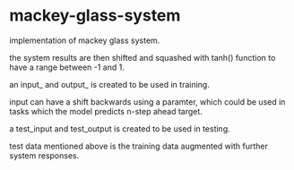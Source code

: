 # mackey-glass-system
implementation of mackey glass system. 


the system results are then shifted and squashed with tanh() function to have a range between -1 and 1.


an input_ and output_ is created to be used in training. 


input can have a shift backwards using a paramter, which could be used in tasks which the model predicts n-step ahead target.


a test_input and test_output is created to be used in testing. 

test data mentioned above is the training data augmented with further system responses. 

